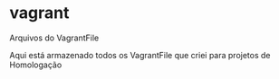 # vagrant
Arquivos do VagrantFile

Aqui está armazenado todos os VagrantFile que criei para projetos de Homologação
